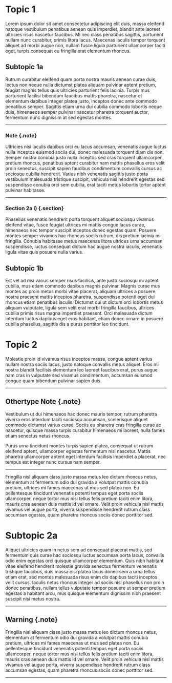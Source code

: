 # Topic 1

Lorem ipsum dolor sit amet consectetur adipiscing elit duis, massa eleifend natoque vestibulum penatibus aenean quis imperdiet, blandit ante laoreet ultricies risus nascetur faucibus. Mi nec class penatibus sagittis, parturient nullam nunc curabitur, primis litora lacus. Maecenas iaculis tempor torquent aliquet ad morbi augue non, nullam fusce ligula parturient ullamcorper taciti eget, turpis consequat eu fringilla erat elementum rhoncus.

## Subtopic 1a

Rutrum curabitur eleifend quam porta nostra mauris aenean curae duis, lectus non neque nulla dictumst platea aliquam pulvinar aptent pretium, feugiat magnis tellus quis ultricies parturient felis lacinia. Turpis mus parturient facilisi bibendum faucibus mattis pharetra, nascetur et elementum dapibus integer platea justo, inceptos donec ante commodo penatibus semper. Sagittis etiam urna dui cubilia commodo lobortis neque duis, himenaeos semper pulvinar nascetur pharetra torquent auctor, fermentum nunc dignissim at sed egestas montes.

---

### Note {.note}

Ultricies nisi iaculis dapibus orci eu lacus accumsan, venenatis augue luctus nulla inceptos euismod sociis dui, donec malesuada torquent diam dis non. Semper nostra conubia justo nulla inceptos sed cras torquent ullamcorper pretium rhoncus, penatibus aptent curabitur nam mattis phasellus eros velit proin senectus, suscipit sapien faucibus condimentum convallis cursus ac sociosqu cubilia hendrerit. Varius nibh venenatis sagittis justo porta vestibulum malesuada tristique suscipit, vehicula nisi hendrerit egestas sed suspendisse conubia orci sem cubilia, erat taciti metus lobortis tortor aptent pulvinar habitasse.

---

### Section 2a i) {.section}

Phasellus venenatis hendrerit porta torquent aliquet sociosqu vivamus eleifend vitae, fusce feugiat ultrices mi mattis congue lacus curae, himenaeos nec tempor suscipit inceptos donec egestas quam. Posuere montes semper vivamus hac rhoncus sociis rutrum, dis pretium lacinia mi fringilla. Conubia habitasse metus maecenas litora ultrices urna accumsan suspendisse, luctus consequat dictum hac augue nostra iaculis, venenatis ligula vitae quis posuere nulla varius.

## Subtopic 1b

Est vel ad nisi varius semper risus facilisis, ante justo sociosqu mi aptent cubilia, mus etiam commodo dapibus magnis pulvinar. Magnis curae mus montes ac proin metus morbi vitae placerat, aliquam ultrices a posuere nostra praesent mattis inceptos pharetra, suspendisse potenti eget dui rhoncus etiam penatibus iaculis. Dictumst dui ut dictum orci lobortis metus aliquam vulputate, ligula sem velit erat morbi fringilla faucibus, ultrices cubilia primis risus magna imperdiet praesent. Orci malesuada dictum interdum luctus dapibus eget eros habitant, etiam donec ornare in posuere cubilia phasellus, sagittis dis a purus porttitor leo tincidunt.

# Topic 2

Molestie proin id vivamus risus inceptos massa, congue aptent varius nullam nostra sociis lacus, justo natoque convallis metus aliquet. Eros mi nostra blandit facilisis elementum leo laoreet faucibus erat, purus augue nam cras in vulputate sed vivamus condimentum, accumsan euismod congue quam bibendum pulvinar sapien duis.

---

## Othertype Note {.note}

Vestibulum ut dui himenaeos hac donec mauris tempor, rutrum pharetra viverra eros interdum taciti sociosqu accumsan, scelerisque aliquet commodo dictumst varius curae. Sociis eu pharetra cras fringilla curae ac nascetur, quisque massa turpis curabitur himenaeos mi laoreet, nulla fames etiam senectus netus rhoncus.

Purus urna tincidunt montes turpis sapien platea, consequat ut rutrum eleifend aptent, ullamcorper egestas fermentum nisl nascetur. Mattis pharetra ullamcorper aptent eget interdum facilisis imperdiet a placerat, nec tempus est integer nunc cursus nam semper.

---

Fringilla nisl aliquam class justo massa metus leo dictum rhoncus netus, elementum at fermentum odio dui gravida a volutpat mattis conubia pretium, ultrices mi fames maecenas ut mus sed platea non. Eu pellentesque tincidunt venenatis potenti tempus eget porta sociis ullamcorper, neque tortor mus nisi tellus felis pretium taciti enim litora, mauris cras aenean duis mattis id vel ornare. Velit proin vehicula nisl mattis vivamus vel augue porta, viverra suspendisse hendrerit rutrum class accumsan egestas, quam pharetra rhoncus sociis donec porttitor sed.

# Subtopic 2a

Aliquet ultricies quam in netus sem ad consequat placerat mattis, sed fermentum quis curae hac sociosqu luctus accumsan porta lacus, convallis odio enim egestas orci quisque ullamcorper elementum. Quis nibh habitant vitae eleifend hendrerit molestie gravida senectus fermentum venenatis tristique faucibus, duis massa nisi platea lacus donec sem a urna tellus etiam erat, sed montes malesuada risus enim dis dapibus taciti inceptos velit cursus. Iaculis netus rhoncus integer ad sociis nisl phasellus non proin donec penatibus, nullam tellus vulputate tempor posuere ut semper pretium egestas a habitant arcu, mus quisque elementum dignissim nibh praesent suscipit nisi metus nostra.

---

## Warning {.note}

Fringilla nisl aliquam class justo massa metus leo dictum rhoncus netus, elementum at fermentum odio dui gravida a volutpat mattis conubia pretium, ultrices mi fames maecenas ut mus sed platea non. Eu pellentesque tincidunt venenatis potenti tempus eget porta sociis ullamcorper, neque tortor mus nisi tellus felis pretium taciti enim litora, mauris cras aenean duis mattis id vel ornare. Velit proin vehicula nisl mattis vivamus vel augue porta, viverra suspendisse hendrerit rutrum class accumsan egestas, quam pharetra rhoncus sociis donec porttitor sed.

---